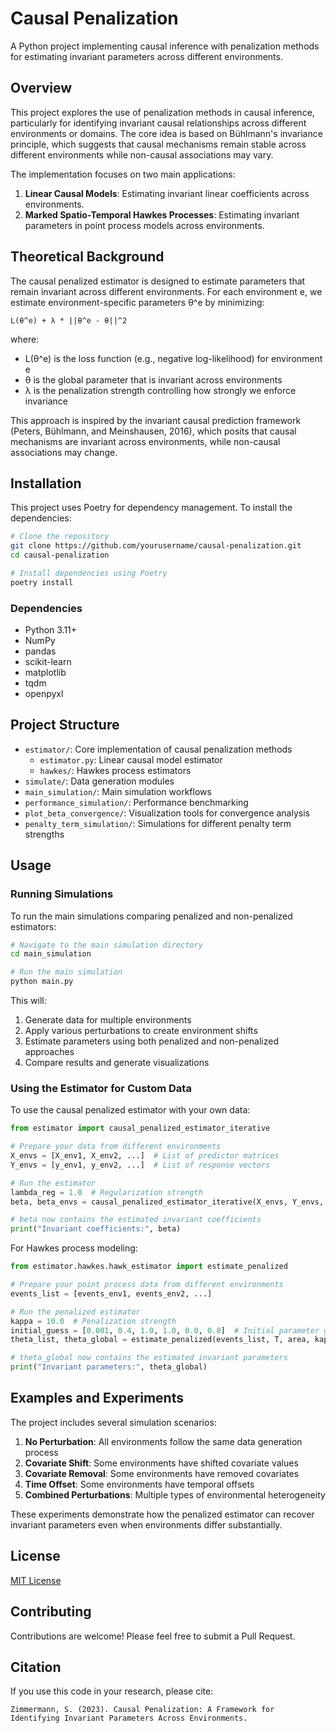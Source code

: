 # Causal Penalization

A Python project implementing causal inference with penalization methods for estimating invariant parameters across different environments.

## Overview

This project explores the use of penalization methods in causal inference, particularly for identifying invariant causal relationships across different environments or domains. The core idea is based on Bühlmann's invariance principle, which suggests that causal mechanisms remain stable across different environments while non-causal associations may vary.

The implementation focuses on two main applications:

1. **Linear Causal Models**: Estimating invariant linear coefficients across environments.
2. **Marked Spatio-Temporal Hawkes Processes**: Estimating invariant parameters in point process models across environments.

## Theoretical Background

The causal penalized estimator is designed to estimate parameters that remain invariant across different environments. For each environment e, we estimate environment-specific parameters θ^e by minimizing:

```
L(θ^e) + λ * ||θ^e - θ||^2
```

where:
- L(θ^e) is the loss function (e.g., negative log-likelihood) for environment e
- θ is the global parameter that is invariant across environments
- λ is the penalization strength controlling how strongly we enforce invariance

This approach is inspired by the invariant causal prediction framework (Peters, Bühlmann, and Meinshausen, 2016), which posits that causal mechanisms are invariant across environments, while non-causal associations may change.

## Installation

This project uses Poetry for dependency management. To install the dependencies:

```bash
# Clone the repository
git clone https://github.com/yourusername/causal-penalization.git
cd causal-penalization

# Install dependencies using Poetry
poetry install
```

### Dependencies

- Python 3.11+
- NumPy
- pandas
- scikit-learn
- matplotlib
- tqdm
- openpyxl

## Project Structure

- `estimator/`: Core implementation of causal penalization methods
  - `estimator.py`: Linear causal model estimator
  - `hawkes/`: Hawkes process estimators
- `simulate/`: Data generation modules
- `main_simulation/`: Main simulation workflows
- `performance_simulation/`: Performance benchmarking
- `plot_beta_convergence/`: Visualization tools for convergence analysis
- `penalty_term_simulation/`: Simulations for different penalty term strengths

## Usage

### Running Simulations

To run the main simulations comparing penalized and non-penalized estimators:

```bash
# Navigate to the main simulation directory
cd main_simulation

# Run the main simulation
python main.py
```

This will:
1. Generate data for multiple environments
2. Apply various perturbations to create environment shifts
3. Estimate parameters using both penalized and non-penalized approaches
4. Compare results and generate visualizations

### Using the Estimator for Custom Data

To use the causal penalized estimator with your own data:

```python
from estimator import causal_penalized_estimator_iterative

# Prepare your data from different environments
X_envs = [X_env1, X_env2, ...]  # List of predictor matrices
Y_envs = [y_env1, y_env2, ...]  # List of response vectors

# Run the estimator
lambda_reg = 1.0  # Regularization strength
beta, beta_envs = causal_penalized_estimator_iterative(X_envs, Y_envs, lambda_reg)

# beta now contains the estimated invariant coefficients
print("Invariant coefficients:", beta)
```

For Hawkes process modeling:

```python
from estimator.hawkes.hawk_estimator import estimate_penalized

# Prepare your point process data from different environments
events_list = [events_env1, events_env2, ...]

# Run the penalized estimator
kappa = 10.0  # Penalization strength
initial_guess = [0.001, 0.4, 1.0, 1.0, 0.0, 0.0]  # Initial parameter guess
theta_list, theta_global = estimate_penalized(events_list, T, area, kappa, initial_guess)

# theta_global now contains the estimated invariant parameters
print("Invariant parameters:", theta_global)
```

## Examples and Experiments

The project includes several simulation scenarios:

1. **No Perturbation**: All environments follow the same data generation process
2. **Covariate Shift**: Some environments have shifted covariate values
3. **Covariate Removal**: Some environments have removed covariates
4. **Time Offset**: Some environments have temporal offsets
5. **Combined Perturbations**: Multiple types of environmental heterogeneity

These experiments demonstrate how the penalized estimator can recover invariant parameters even when environments differ substantially.

## License

[MIT License](LICENSE)

## Contributing

Contributions are welcome! Please feel free to submit a Pull Request.

## Citation

If you use this code in your research, please cite:

```
Zimmermann, S. (2023). Causal Penalization: A Framework for Identifying Invariant Parameters Across Environments.
``` 